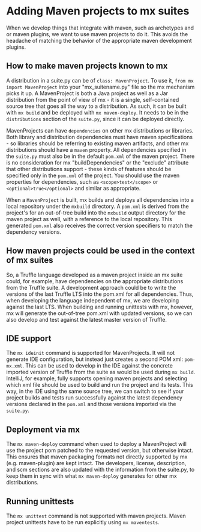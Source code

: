 # Adding Maven projects to mx suites

When we develop things that integrate with maven, such as archetypes and or maven plugins, we want to use maven projects to do it.
This avoids the headache of matching the behavior of the appropriate maven development plugins.

## How to make maven projects known to mx

A distribution in a suite.py can be of `class: MavenProject`.
To use it, `from mx import MavenProject` into your "mx_suitename.py" file so the mx mechanism picks it up.
A MavenProject is both a Java project as well as a Jar distribution from the point of view of mx - it is a single, self-contained source tree that goes all the way to a distribution.
As such, it can be built with `mx build` and be deployed with `mx maven-deploy`.
It needs to be in the `distributions` section of the `suite.py`, since it can be deployed directly.

MavenProjects can have `dependencies` on other mx distributions or libraries.
Both library and distribution dependencies must have maven specifications - so libraries should be referring to existing maven artifacts, and other mx distributions should have a `maven` property.
All dependencies specified in the `suite.py` must also be in the default `pom.xml` of the maven project.
There is no consideration for mx "buildDependencies" or the "exclude" attribute that other distributions support - these kinds of features should be specified only in the `pom.xml` of the project.
You should use the maven properties for dependencies, such as `<scope>test</scope>` or `<optional>true</optional>` and similar as appropriate.

When a `MavenProject` is built, mx builds and deploys all dependencies into a local repository under the `mxbuild` directory.
A `pom.xml` is derived from the project's for an out-of-tree build into the `mxbuild` output directory for the maven project as well, with a reference to the local repository.
This generated `pom.xml` also receives the correct version specifiers to match the dependency versions.

## How maven projects could be used in the context of mx suites

So, a Truffle language developed as a maven project inside an mx suite could, for example, have dependencies on the appropriate distributions from the Truffle suite.
A development approach could be to write the versions of the last Truffle LTS into the pom.xml for all dependencies.
Thus, when developing the language independent of mx, we are developing against the last LTS.
When building and running unittests with mx, however, mx will generate the out-of-tree pom.xml with updated versions, so we can also develop and test against the latest master version of Truffle.

## IDE support

The `mx ideinit` command is supported for MavenProjects.
It will not generate IDE configuration, but instead just creates a second POM xml: `pom-mx.xml`.
This can be used to develop in the IDE against the concrete imported version of Truffle from the suite as would be used during `mx build`.
IntelliJ, for example, fully supports opening maven projects and selecting which xml file should be used to build and run the project and its tests.
This way, in the IDE using the same source tree, we can switch to see if your project builds and tests run successfully against the latest dependency versions declared in the `pom.xml` and those versions imported via the `suite.py`.

## Deployment via mx

The `mx maven-deploy` command when used to deploy a MavenProject will use the project pom patched to the requested version, but otherwise intact.
This ensures that maven packaging formats not directly supported by mx (e.g.
maven-plugin) are kept intact.
The developers, license, description, and scm sections are also updated with the information from the suite.py, to keep them in sync with what `mx maven-deploy` generates for other mx distributions.

## Running unittests

The `mx unittest` command is not supported with maven projects.
Maven project unittests have to be run explicitly using `mx maventests`.
